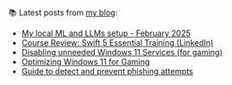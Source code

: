 
📚 Latest posts from <a href="https://blog.kartones.net/">my blog</a>:

<!--START_SECTION:blogposts-->
* [My local ML and LLMs setup - February 2025](https:&#x2F;&#x2F;blog.kartones.net&#x2F;post&#x2F;my-local-ml-llms-setup-2025-02&#x2F;)
* [Course Review: Swift 5 Essential Training (LinkedIn)](https:&#x2F;&#x2F;blog.kartones.net&#x2F;post&#x2F;course-review-swift-5-essential-training-linkedin&#x2F;)
* [Disabling unneeded Windows 11 Services (for gaming)](https:&#x2F;&#x2F;blog.kartones.net&#x2F;post&#x2F;disabling-unneeded-windows-11-services&#x2F;)
* [Optimizing Windows 11 for Gaming](https:&#x2F;&#x2F;blog.kartones.net&#x2F;post&#x2F;optimizing-windows-11-for-gaming&#x2F;)
* [Guide to detect and prevent phishing attempts](https:&#x2F;&#x2F;blog.kartones.net&#x2F;post&#x2F;phishing-detection-and-prevention-guide&#x2F;)
<!--END_SECTION:blogposts-->

